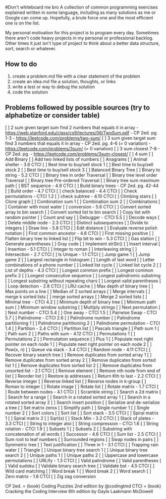 #Don't whiteboard me bro
A collection of common programming exercises explained written in some language, including as many solutions as me or Google can come up. Hopefully, a brute force one and the most efficient one is on the list.

My personal motivation for this project is to program every day. Sometimes there aren't code heavy projects in my personal or professional backlog. Other times it just isn't type of project to think about a better data structure, sort, search or whatever.

## How to do
  1. create a problem.md file with a clear statement of the problem
  2. create an idea.md file a solution, thoughts, or links
  3. write a test or way to debug the solution
  4. code the solution

## Problems followed by possible sources (try to alphabetize or consider table)
  [ ] 2 sum given target sum find 2 numbers that equals it in array
    - https://web.stanford.edu/class/cs9/lectures/06/TwoSum.pdf
    - CP 2ed. pg. 1-3
    - https://leetcode.com/problems/two-sum/
  [ ] 3 sum given target sum find 3 numbers that equals it in array
    - CP 2ed. pg. 4-6 (= 0 variation)
    - https://leetcode.com/problems/3sum/ (= 0 variation)
  [ ] 3 sum closest 7-8
    - CP 2ed. pg.
    - https://leetcode.com/problems/3sum-closest/
  [ ] 4 sum
  [ ] Add Binary
  [ ] Add two linked lists of numbers
  [ ] Anagrams
  [ ] Animal shelter
    - 3.6 CTCI
  [ ] Best time to buy/sell stock 1
  [ ] Best time to buy/sell stock 2
  [ ] Best time to buy/sell stock 3
  [ ] Balanced Binary Tree
  [ ] Binary to string
    - 5.2 CTCI
  [ ] Binary tree in order Traversal
  [ ] Binary tree level order Traversal
  [ ] Binary tree Pre-ordered Traversal
  [ ] Binary tree sum maximum path
  [ ] BST sequence
    - 4.9 CTCI
  [ ] Build binary trees
    - CP 2ed. pg. 42-44
  [ ] Build order
    - 4.7 CTCI
  [ ] check balanced
    - 4.4 CTCI
  [ ] Check permutations
    - CTCI 1.2
  [ ] check subtree
    - 4.10 CTCI
  [ ] Climbing stairs
  [ ] Clone graph
  [ ] Combination sum 1
  [ ] Combination sum 2
  [ ] Combinations
  [ ] Container with most water
  [ ] conversion
    - 5.6 CTCI
  [ ] Convert sorted array to bin search
  [ ] Convert sorted list to bin search
  [ ] Copy list with random pointer
  [ ] Count and say
  [ ] Debugger
    - CTCI 5.5
  [ ] Decode ways
  [ ] Delete middle node
    - 2.3 CTCI
  [ ] Distinct subsequences
  [ ] Divide to integers
  [ ] Draw line
    - 5.8 CTCI
  [ ] Edit distance
  [ ] Evaluate reverse polish notation
  [ ] First common ancestor
    - 4.8 CTCI
  [ ] First missing positive
  [ ] Flatten binary tree to linked list
  [ ] Flip bit to win
    - 5.3 CTCI
  [ ] Gas station
  [ ] Generate parentheses
  [ ] Gray code
  [ ] Implement strStr()
  [ ] Insert interval
  [ ] Insertion
    - 5.1 CTCI
  [ ] Integer to roman
  [ ] Interleaving string
  [ ] Intersection
    - 2.7 CTCI
  [ ] Is Unique
    - 1.1 CTCI
  [ ] Jump game 1
  [ ] Jump game 2
  [ ] Largest rectangle in histogram
  [ ] Length of last word
  [ ] Letter combinations of a phone number
  [ ] Linked list cycle
  [ ] Linked list cycle 2
  [ ] List of depths
    - 4.3 CTCI
  [ ] Longest common prefix
  [ ] Longest common prefix 2
  [ ] Longest consecutive sequence
  [ ] Longest palindromic substring
  [ ] Longest substring without repeating chars
  [ ] Longest valid parentheses
  [ ] Loop detection
    - 2.8 CTCI
  [ ] LRU cache
  [ ] Max depth of binary tree
  [ ] Max points on a line
  [ ] Median of 2 sorted arrays
  [ ] Merge intervals
  [ ] merge k sorted lists
  [ ] merge sorted arrays
  [ ] Merge 2 sorted lists
  [ ] Minimal tree
    - CTCI 4.2
  [ ] Minimum depth of binary tree
  [ ] Minimum path sum
  [ ] Minimum window substring
  [ ] Multiply strings
  [ ] Next permutation
  [ ] Next number
    - CTCI 5.4
  [ ] One away
    - CTCI 1.5
  [ ] Pairwise Swap
    - CTCI 5.7
  [ ] Palindrome
    - CTCI 2.6
  [ ] Palindrome number
  [ ] Palindrome partitioning 1
  [ ] Palindrome partitioning 2
  [ ] Palindrome permutation
    - CTCI 1.4
  [ ] Partition
    - 2.4 CTCI
  [ ] Partition list
  [ ] Pascals triangle
  [ ] Path sum 1
  [ ] Path sum 2
  [ ] Paths with sum
    - 4.12 CTCI
  [ ] Permutations 1
  [ ] Permutations 2
  [ ] Permutation sequence
  [ ] Plus 1
  [ ] Populate next right pointer on each node 1
  [ ] Populate next right pointer on each node 2
  [ ] Pow(x, n)
  [ ] Queue via stack
    - 3.4 CTCI
  [ ] Random node
    - 4.11 CTCI
  [ ] Recover binary search tree
  [ ] Remove duplicates from sorted array 1
  [ ] Remove duplicates from sorted array 2
  [ ] Remove duplicates from sorted list 1
  [ ] Remove duplicates from sorted list 2
  [ ] Remove duplicates from unsorted list
    - 2.1 CTCI
  [ ] Remove element
  [ ] Remove nth node from end of list
  [ ] Reorder list
  [ ] Restore ip addresses
  [ ] Return Kth to last
    - 2.2 CTCI
  [ ] Reverse integer
  [ ] Reverse linked list
  [ ] Reverse nodes in k-group
  [ ] Roman to integer
  [ ] Rotate image
  [ ] Rotate list
  [ ] Rotate matrix
    - 1.7 CTCI
  [ ] Route between nodes
    - 4.1 CTCI
  [ ] Scramble string
  [ ] Search a 2d matrix
  [ ] Search for a range
  [ ] Search in a rotated sorted array 1
  [ ] Search in a rotated sorted array 2
  [ ] Search insert position
  [ ] Serialize and de-serialize a tree
  [ ] Set matrix zeros
  [ ] Simplify path
  [ ] Single number 1
  [ ] Single number 2
  [ ] Sort colors
  [ ] Sort list
  [ ] Sort stack
    - 3.5 CTCI
  [ ] Spiral matrix 1
  [ ] Spiral matrix 2
  [ ] Sqrt(x)
  [ ] Stack Min
    - 3.2 CTCI
  [ ] Stack of plates
    - 3.3 CTCI
  [ ] String to integer atoi
  [ ] String compression
    - CTCI 1.6
  [ ] String rotation
    - CTCI 1.9
  [ ] Subsets 1
  [ ] Subsets 2
  [ ] Substring with concatenation of all words
  [ ] Successor
    - 4.6 CTCI
  [ ] Sum list
    - 2.5 CTCI
  [ ] Sum root to leaf numbers
  [ ] Surrounded regions
  [ ] Swap nodes in pairs
  [ ] Symmetric tree
  [ ] Text justification
  [ ] Three in 1
    - 3.1 CTCI
  [ ] Trapping rain water
  [ ] Triangle
  [ ] Unique binary tree search 1
  [ ] Unique binary tree search 2
  [ ] Unique paths 1
  [ ] Unique paths 2
  [ ] Uppercase and lowercase permutations
  [ ] URLify
    - 1.3 CTCI
  [ ] Valid palindrome
  [ ] Valid parentheses
  [ ] Valid sudoku
  [ ] Validate binary search tree
  [ ] Validate bst
    - 4.5 CTCI
  [ ] Wild card matching
  [ ] Word break 1
  [ ] Word break 2
  [ ] Word search
  [ ] Zero matrix
    - 1.8 CTCI
  [ ] Zig zag conversion

CP 2ed. = (book) Coding Puzzles 2nd edition by @codingtmd
CTCI = (book) Cracking the Coding Interview 6th edition by Gayle Laakmann McDowell
